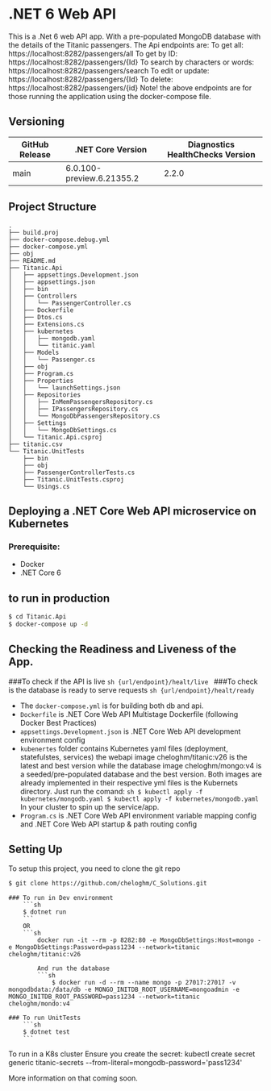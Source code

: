 # .NET 6 Web API

This is a .Net 6 web API app. With a pre-populated MongoDB database with the details of the Titanic passengers.
The Api endpoints are:
To get all: https://localhost:8282/passengers/all 
To get by ID: https://localhost:8282/passengers/{Id}
To search by characters or words: https://localhost:8282/passengers/search
To edit or update: https://localhost:8282/passengers/{Id}
To delete: https://localhost:8282/passengers/{id}
Note! the above endpoints are for those running the application using the docker-compose file.

## Versioning
| GitHub Release | .NET Core Version | Diagnostics HealthChecks Version |
|----------------|------------ |---------------------|
| main | 6.0.100-preview.6.21355.2 | 2.2.0 |

## Project Structure
```
.
├── build.proj
├── docker-compose.debug.yml
├── docker-compose.yml
├── obj
├── README.md
├── Titanic.Api
│   ├── appsettings.Development.json
│   ├── appsettings.json
│   ├── bin
│   ├── Controllers
│   │   └── PassengerController.cs
│   ├── Dockerfile
│   ├── Dtos.cs
│   ├── Extensions.cs
│   ├── kubernetes
│   │   ├── mongodb.yaml
│   │   └── titanic.yaml
│   ├── Models
│   │   └── Passenger.cs
│   ├── obj
│   ├── Program.cs
│   ├── Properties
│   │   └── launchSettings.json
│   ├── Repositories
│   │   ├── InMemPassengersRepository.cs
│   │   ├── IPassengersRepository.cs
│   │   └── MongoDbPassengersRepository.cs
│   ├── Settings
│   │   └── MongoDbSettings.cs
│   └── Titanic.Api.csproj
├── titanic.csv
└── Titanic.UnitTests
    ├── bin
    ├── obj
    ├── PassengerControllerTests.cs
    ├── Titanic.UnitTests.csproj
    └── Usings.cs
```

## Deploying a .NET Core Web API microservice on Kubernetes

### Prerequisite:

- Docker
- .NET Core 6


## to run in production
```sh
$ cd Titanic.Api
$ docker-compose up -d
```

## Checking the Readiness and Liveness of the App.
###To check if the API is live
    ```sh
    {url/endpoint}/healt/live
    ```
###To check is the database is ready to serve requests
    ```sh
    {url/endpoint}/healt/ready
    ```

- The `docker-compose.yml` is for building both db and api.
- `Dockerfile` is .NET Core Web API Multistage Dockerfile (following Docker Best Practices)
- `appsettings.Development.json` is .NET Core Web API development environment config
- `kubenertes` folder contains Kubernetes yaml files (deployment, statefulstes, services) the webapi image cheloghm/titanic:v26 is the latest and best version
               while the database image cheloghm/mongo:v4 is a seeded/pre-populated database and the best version. Both images are already implemented in their                respective yml files is the Kubernets directory. Just run the comand:
               ```sh
               $ kubectl apply -f kubernetes/mongodb.yaml
               $ kubectl apply -f kubernetes/mongodb.yaml
               ```
               In your cluster to spin up the service/app.
- `Program.cs` is .NET Core Web API environment variable mapping config and .NET Core Web API startup & path routing config 

## Setting Up

To setup this project, you need to clone the git repo

```sh
$ git clone https://github.com/cheloghm/C_Solutions.git
```

    ### To run in Dev environment 
        ```sh
        $ dotnet run
        ```
        OR
        ```sh
            docker run -it --rm -p 8282:80 -e MongoDbSettings:Host=mongo -e MongoDbSettings:Password=pass1234 --network=titanic cheloghm/titanic:v26
```
        And run the database
        ```sh
            $ docker run -d --rm --name mongo -p 27017:27017 -v mongodbdata:/data/db -e MONGO_INITDB_ROOT_USERNAME=mongoadmin -e                MONGO_INITDB_ROOT_PASSWORD=pass1234 --network=titanic cheloghm/mondo:v4
```

    ### To run UnitTests
        ```sh
        $ dotnet test 
        ```

To run in a K8s cluster
Ensure you create the secret: kubectl create secret generic titanic-secrets --from-literal=mongodb-password='pass1234'

More information on that coming soon.

